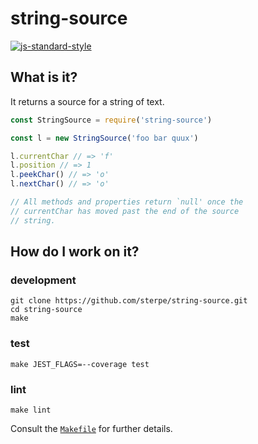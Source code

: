 # string-source

[![js-standard-style](https://cdn.rawgit.com/feross/standard/master/badge.svg)](https://github.com/feross/standard)

## What is it?

It returns a source for a string of text.

```javascript
const StringSource = require('string-source')

const l = new StringSource('foo bar quux')

l.currentChar // => 'f'
l.position // => 1
l.peekChar() // => 'o'
l.nextChar() // => 'o'

// All methods and properties return `null' once the 
// currentChar has moved past the end of the source
// string.
```

## How do I work on it?

### development
```
git clone https://github.com/sterpe/string-source.git
cd string-source
make
```

### test
```
make JEST_FLAGS=--coverage test
```

### lint
```
make lint
```

Consult the [`Makefile`](Makefile) for further details.
